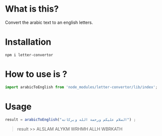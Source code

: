 # What is this?

Convert the arabic text to an english letters.


# Installation

`npm i letter-convertor`


# How to use is ?


```typescript 
import arabicToEnglish from 'node_modules/letter-convertor/lib/index';
```

# Usage 

```typescript 
result = arabicToEnglish("السلام عليكم ورحمة الله وبركاته") ;
```
   > result >> ALSLAM ALYKM WRHMH ALLH WBRKATH


